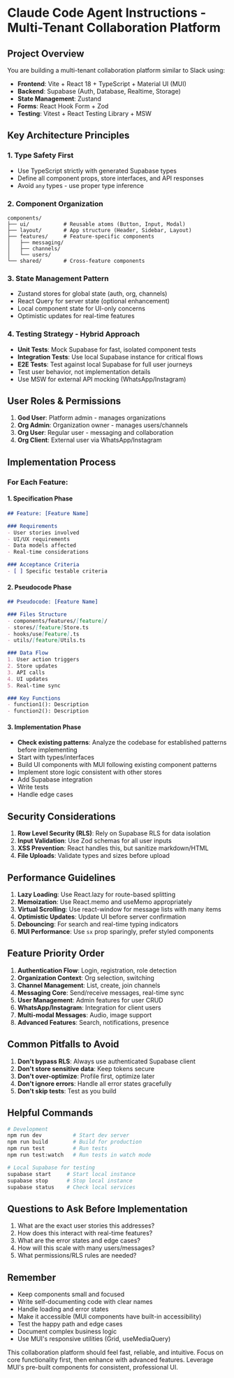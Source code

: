# Claude Code Agent Instructions - Multi-Tenant Collaboration Platform

## Project Overview

You are building a multi-tenant collaboration platform similar to Slack using:
- **Frontend**: Vite + React 18 + TypeScript + Material UI (MUI)
- **Backend**: Supabase (Auth, Database, Realtime, Storage)
- **State Management**: Zustand
- **Forms**: React Hook Form + Zod
- **Testing**: Vitest + React Testing Library + MSW

## Key Architecture Principles

### 1. Type Safety First
- Use TypeScript strictly with generated Supabase types
- Define all component props, store interfaces, and API responses
- Avoid `any` types - use proper type inference

### 2. Component Organization
```
components/
├── ui/           # Reusable atoms (Button, Input, Modal)
├── layout/       # App structure (Header, Sidebar, Layout)
├── features/     # Feature-specific components
│   ├── messaging/
│   ├── channels/
│   └── users/
└── shared/       # Cross-feature components
```

### 3. State Management Pattern
- Zustand stores for global state (auth, org, channels)
- React Query for server state (optional enhancement)
- Local component state for UI-only concerns
- Optimistic updates for real-time features

### 4. Testing Strategy - Hybrid Approach
- **Unit Tests**: Mock Supabase for fast, isolated component tests
- **Integration Tests**: Use local Supabase instance for critical flows
- **E2E Tests**: Test against local Supabase for full user journeys
- Test user behavior, not implementation details
- Use MSW for external API mocking (WhatsApp/Instagram)

## User Roles & Permissions

1. **God User**: Platform admin - manages organizations
2. **Org Admin**: Organization owner - manages users/channels
3. **Org User**: Regular user - messaging and collaboration
4. **Org Client**: External user via WhatsApp/Instagram

## Implementation Process

### For Each Feature:

#### 1. Specification Phase
```markdown
## Feature: [Feature Name]

### Requirements
- User stories involved
- UI/UX requirements
- Data models affected
- Real-time considerations

### Acceptance Criteria
- [ ] Specific testable criteria
```

#### 2. Pseudocode Phase
```markdown
## Pseudocode: [Feature Name]

### Files Structure
- components/features/[feature]/
- stores/[feature]Store.ts
- hooks/use[Feature].ts
- utils/[feature]Utils.ts

### Data Flow
1. User action triggers
2. Store updates
3. API calls
4. UI updates
5. Real-time sync

### Key Functions
- function1(): Description
- function2(): Description
```

#### 3. Implementation Phase
- **Check existing patterns**: Analyze the codebase for established patterns before implementing
- Start with types/interfaces
- Build UI components with MUI following existing component patterns
- Implement store logic consistent with other stores
- Add Supabase integration
- Write tests
- Handle edge cases

## Security Considerations

1. **Row Level Security (RLS)**: Rely on Supabase RLS for data isolation
2. **Input Validation**: Use Zod schemas for all user inputs
3. **XSS Prevention**: React handles this, but sanitize markdown/HTML
4. **File Uploads**: Validate types and sizes before upload

## Performance Guidelines

1. **Lazy Loading**: Use React.lazy for route-based splitting
2. **Memoization**: Use React.memo and useMemo appropriately
3. **Virtual Scrolling**: Use react-window for message lists with many items
4. **Optimistic Updates**: Update UI before server confirmation
5. **Debouncing**: For search and real-time typing indicators
6. **MUI Performance**: Use `sx` prop sparingly, prefer styled components


## Feature Priority Order

1. **Authentication Flow**: Login, registration, role detection
2. **Organization Context**: Org selection, switching
3. **Channel Management**: List, create, join channels
4. **Messaging Core**: Send/receive messages, real-time sync
5. **User Management**: Admin features for user CRUD
6. **WhatsApp/Instagram**: Integration for client users
7. **Multi-modal Messages**: Audio, image support
8. **Advanced Features**: Search, notifications, presence

## Common Pitfalls to Avoid

1. **Don't bypass RLS**: Always use authenticated Supabase client
2. **Don't store sensitive data**: Keep tokens secure
3. **Don't over-optimize**: Profile first, optimize later
4. **Don't ignore errors**: Handle all error states gracefully
5. **Don't skip tests**: Test as you build

## Helpful Commands

```bash
# Development
npm run dev          # Start dev server
npm run build        # Build for production
npm run test         # Run tests
npm run test:watch   # Run tests in watch mode

# Local Supabase for testing
supabase start     # Start local instance
supabase stop      # Stop local instance
supabase status    # Check local services
```

## Questions to Ask Before Implementation

1. What are the exact user stories this addresses?
2. How does this interact with real-time features?
3. What are the error states and edge cases?
4. How will this scale with many users/messages?
5. What permissions/RLS rules are needed?

## Remember

- Keep components small and focused
- Write self-documenting code with clear names
- Handle loading and error states
- Make it accessible (MUI components have built-in accessibility)
- Test the happy path and edge cases
- Document complex business logic
- Use MUI's responsive utilities (Grid, useMediaQuery)

This collaboration platform should feel fast, reliable, and intuitive. Focus on core functionality first, then enhance with advanced features. Leverage MUI's pre-built components for consistent, professional UI.